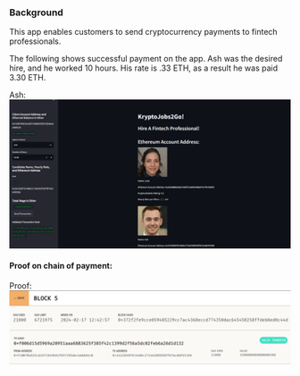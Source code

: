 ### Background

This app enables customers to send cryptocurrency payments to fintech professionals. 

The following shows successful payment on the app.  Ash was the desired hire, and he worked 10 hours.  His rate is .33 ETH, as a result he was paid 3.30 ETH.

Ash: ![alt text](https://raw.githubusercontent.com/t-sullivan/Module-19/main/Wage%20Payment.png)


#### Proof on chain of payment:

Proof:  ![alt text](https://github.com/t-sullivan/Module-19/blob/main/Proof%20of%20Payment.png)




